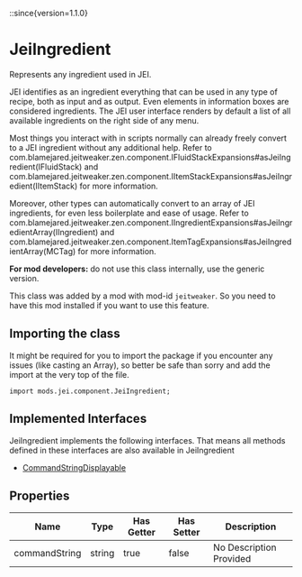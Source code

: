 ::since{version=1.1.0}
# JeiIngredient

Represents any ingredient used in JEI.

 JEI identifies as an ingredient everything that can be used in any type of recipe, both as input and as output.
 Even elements in information boxes are considered ingredients. The JEI user interface renders by default a list of
 all available ingredients on the right side of any menu.

 Most things you interact with in scripts normally can already freely convert to a JEI ingredient without any
 additional help. Refer to com.blamejared.jeitweaker.zen.component.IFluidStackExpansions#asJeiIngredient(IFluidStack) and
 com.blamejared.jeitweaker.zen.component.IItemStackExpansions#asJeiIngredient(IItemStack) for more information.

 Moreover, other types can automatically convert to an array of JEI ingredients, for even less boilerplate and ease
 of usage. Refer to com.blamejared.jeitweaker.zen.component.IIngredientExpansions#asJeiIngredientArray(IIngredient) and
 com.blamejared.jeitweaker.zen.component.ItemTagExpansions#asJeiIngredientArray(MCTag) for more information.

 <strong>For mod developers:</strong> do not use this class internally, use the generic version.

This class was added by a mod with mod-id `jeitweaker`. So you need to have this mod installed if you want to use this feature.

## Importing the class

It might be required for you to import the package if you encounter any issues (like casting an Array), so better be safe than sorry and add the import at the very top of the file.
```zenscript
import mods.jei.component.JeiIngredient;
```


## Implemented Interfaces
JeiIngredient implements the following interfaces. That means all methods defined in these interfaces are also available in JeiIngredient

- [CommandStringDisplayable](/vanilla/api/brackets/CommandStringDisplayable)

## Properties

| Name | Type | Has Getter | Has Setter | Description |
|------|------|------------|------------|-------------|
| commandString | string | true | false | No Description Provided |

